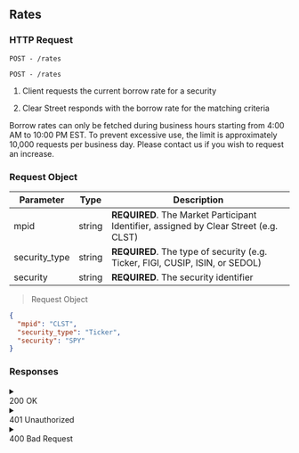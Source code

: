 ## Rates

### HTTP Request

`POST - /rates`

```
POST - /rates
```

1. Client requests the current borrow rate for a security

2. Clear Street responds with the borrow rate for the matching criteria

<aside class="notice">
Borrow rates can only be fetched during business hours starting from 4:00 AM to 10:00 PM EST.
To prevent excessive use, the limit is approximately 10,000 requests per business day. Please contact us if you wish to request an increase.
</aside>

### Request Object

Parameter | Type | Description
--------- | ----------- | -----------
mpid | string | **REQUIRED**. The Market Participant Identifier, assigned by Clear Street (e.g. CLST)
security_type | string | **REQUIRED**. The type of security (e.g. Ticker, FIGI, CUSIP, ISIN, or SEDOL)
security | string | **REQUIRED**. The security identifier

> Request Object

```json
{
  "mpid": "CLST",
  "security_type": "Ticker",
  "security": "SPY"
}
```

### Responses

<details>
  <summary><aside class="success">200 OK</aside></summary>
  
  A successful response
  ```json
  {
    "rate_id": "d18adab0-1527-11ee-be56-0242ac120002" 
    "borrow_rate": -20
  }
  ```

  Parameter | Type | Description
  --------- | ----------- | -----------
  rate_id | string | An ID for the rate response
  borrow_rate | string | Borrow rate for the security if held overnight
  
</details>

<details>
  <summary><aside class="warning">401 Unauthorized</aside></summary>
  
  Entering an MPID in which you are not authorized to view
  ```json
  {
    "message": "You do not have authorization to view this MPID"
  }
  ```
  Parameter | Type | Description
  --------- | ----------- | -----------
  message | string | Error message
  
</details>

<details>
  <summary><aside class="warning">400 Bad Request</aside></summary>
  
  An MPID that does not exist or one you are not authorized to view
  ```json
  {
    "message": "MPID is either invalid or you do not have authorization to view it"
  }
  ```
  Parameter | Type | Description
  --------- | ----------- | -----------
  message | string | Error message

  An invalid security type
  ```json
  {
    "message": "Security type is either missing or invalid"
  }
  ```
  Parameter | Type | Description
  --------- | ----------- | -----------
  message | string | Error message

  An invalid security
  ```json
  {
    "message": "Security is either missing or invalid"
  }
  ```
  Parameter | Type | Description
  --------- | ----------- | -----------
  message | string | Error message
  
</details>
